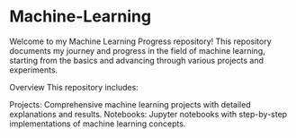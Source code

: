 # Machine-Learning

Welcome to my Machine Learning Progress repository! This repository documents my journey and progress in the field of machine learning, starting from the basics and advancing through various projects and experiments.

Overview
This repository includes:

Projects: Comprehensive machine learning projects with detailed explanations and results.
Notebooks: Jupyter notebooks with step-by-step implementations of machine learning concepts.
